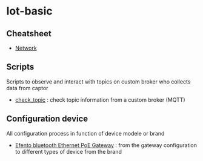 # Iot-basic

## Cheatsheet

* [Network](Cheatsheet/Network.md)


## Scripts

Scripts to observe and interact with topics on custom broker who collects data from captor

* [check_topic](https://github.com/Jouskaio/MQTT-basic/blob/main/check_topic.sh) : check topic information from a custom broker (MQTT)

## Configuration device

All configuration process in function of device modele or brand

* [Efento bluetooth Ethernet PoE Gateway](Documentation/Efento.md) : from the gateway configuration to different types of device from the brand